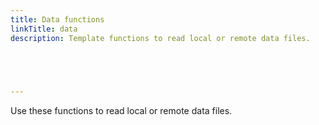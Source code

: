 ```yaml
---
title: Data functions
linkTitle: data
description: Template functions to read local or remote data files.



  

---
```


Use these functions to read local or remote data files.
